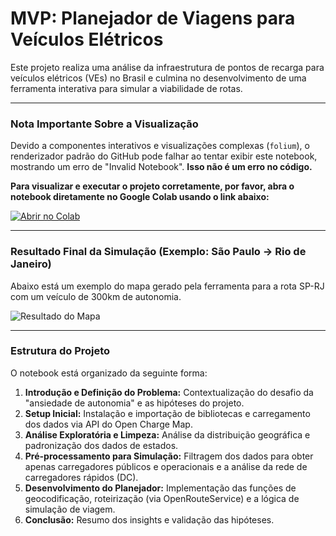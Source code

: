 # MVP: Planejador de Viagens para Veículos Elétricos

Este projeto realiza uma análise da infraestrutura de pontos de recarga para veículos elétricos (VEs) no Brasil e culmina no desenvolvimento de uma ferramenta interativa para simular a viabilidade de rotas.

---

### Nota Importante Sobre a Visualização

Devido a componentes interativos e visualizações complexas (`folium`), o renderizador padrão do GitHub pode falhar ao tentar exibir este notebook, mostrando um erro de "Invalid Notebook". **Isso não é um erro no código.**

**Para visualizar e executar o projeto corretamente, por favor, abra o notebook diretamente no Google Colab usando o link abaixo:**

[![Abrir no Colab](https://colab.research.google.com/assets/colab-badge.svg)](https://colab.research.google.com/github/santana4884/MVP-_Planejador_de_Viagens_para_Ve-culos_El-tricos/blob/main/MVP.ipynb)

---

### Resultado Final da Simulação (Exemplo: São Paulo -> Rio de Janeiro)

Abaixo está um exemplo do mapa gerado pela ferramenta para a rota SP-RJ com um veículo de 300km de autonomia.

![Resultado do Mapa](https://github.com/santana4884/MVP-_Planejador_de_Viagens_para_Ve-culos_El-tricos/blob/main/resultado_mapa.jpg?raw=true)

---

### Estrutura do Projeto

O notebook está organizado da seguinte forma:
1.  **Introdução e Definição do Problema:** Contextualização do desafio da "ansiedade de autonomia" e as hipóteses do projeto.
2.  **Setup Inicial:** Instalação e importação de bibliotecas e carregamento dos dados via API do Open Charge Map.
3.  **Análise Exploratória e Limpeza:** Análise da distribuição geográfica e padronização dos dados de estados.
4.  **Pré-processamento para Simulação:** Filtragem dos dados para obter apenas carregadores públicos e operacionais e a análise da rede de carregadores rápidos (DC).
5.  **Desenvolvimento do Planejador:** Implementação das funções de geocodificação, roteirização (via OpenRouteService) e a lógica de simulação de viagem.
6.  **Conclusão:** Resumo dos insights e validação das hipóteses.
